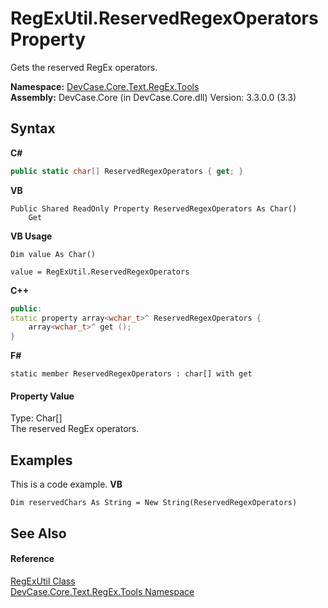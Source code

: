 # RegExUtil.ReservedRegexOperators Property 
 

Gets the reserved RegEx operators.

**Namespace:**&nbsp;<a href="N_DevCase_Core_Text_RegEx_Tools">DevCase.Core.Text.RegEx.Tools</a><br />**Assembly:**&nbsp;DevCase.Core (in DevCase.Core.dll) Version: 3.3.0.0 (3.3)

## Syntax

**C#**<br />
``` C#
public static char[] ReservedRegexOperators { get; }
```

**VB**<br />
``` VB
Public Shared ReadOnly Property ReservedRegexOperators As Char()
	Get
```

**VB Usage**<br />
``` VB Usage
Dim value As Char()

value = RegExUtil.ReservedRegexOperators

```

**C++**<br />
``` C++
public:
static property array<wchar_t>^ ReservedRegexOperators {
	array<wchar_t>^ get ();
}
```

**F#**<br />
``` F#
static member ReservedRegexOperators : char[] with get

```


#### Property Value
Type: Char[]<br />The reserved RegEx operators.

## Examples
This is a code example. 
**VB**<br />
``` VB
Dim reservedChars As String = New String(ReservedRegexOperators)
```


## See Also


#### Reference
<a href="T_DevCase_Core_Text_RegEx_Tools_RegExUtil">RegExUtil Class</a><br /><a href="N_DevCase_Core_Text_RegEx_Tools">DevCase.Core.Text.RegEx.Tools Namespace</a><br />
